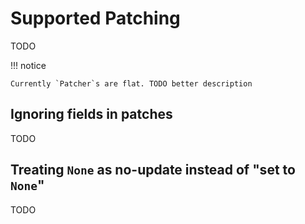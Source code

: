 # Supported Patching

TODO

!!! notice

    Currently `Patcher`s are flat. TODO better description 

## Ignoring fields in patches

TODO

## Treating `None` as no-update instead of "set to `None`"

TODO
